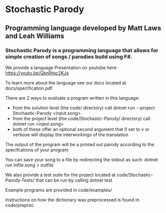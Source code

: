 # Stochastic Parody

## Programming language developed by Matt Laws and Leah Williams

### Stochastic Parody is a programming language that allows for simple creation of songs / parodies build using F#. 

We provide a language Presentation on youtube here: https://youtu.be/QknRtqc2KJs

To learn more about the language see our docs located at docs/specification.pdf

There are 2 ways to evaluate a program written in this language:

* from the solution level (the code/ directory) call dotnet run --project Stochastic-Parody <input.song>
* from the project level (the code/Stochastic-Parody/ directory) call dotnet run <input.song>
* both of these offer an optional second argument that  if set to v or verbose will display the interworkings of the translation

The output of the program will be a printed out parody according to the specifcations of your program

You can save your song to a file by redirecting the stdout as such: dotnet run infile.song > outfile

We also provide a test suite for the project located at code/Stochastic-Parody-Tests/ that can be run by calling dotnet test

Example programs are provided in code/examples/

Instructions on how the dictionary was preprocessed is found in code/preproc
